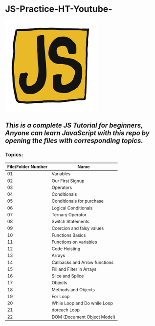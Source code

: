 # JS-Practice-HT-Youtube-

<img src="for_readme.gif" width="300">

## *This is a complete JS Tutorial for beginners, Anyone can learn JavaScript with this repo by opening the files with corresponding topics.*
### Topics:

File/Folder Number | Name
-------------------|------------
01 | Variables
02 | Our First Signup
03 | Operators
04 | Conditionals
05 | Conditionals for purchase
06 | Logical Conditionals
07 | Ternary Operator
08 | Switch Statements
09 | Coercion and falsy values
10 | Functions Basics
11 | Functions on variables
12 | Code Hoisting
13 | Arrays
14 | Callbacks and Arrow functions
15 | Fill and Filter in Arrays
16 | Slice and Splice
17 | Objects
18 | Methods and Objects
19 | For Loop
20 | While Loop and Do while Loop
21 | doreach Loop
22 | DOM (Document Object Model)


